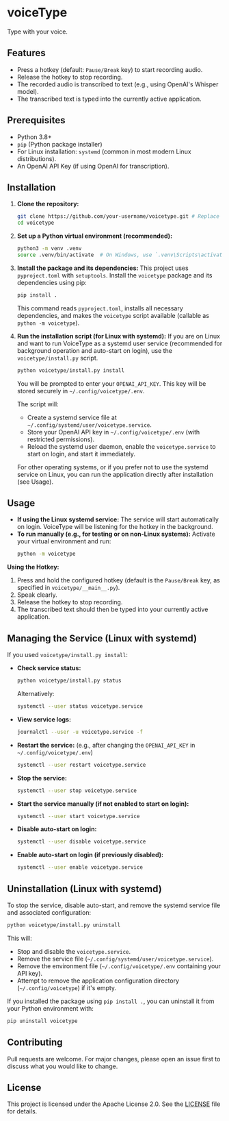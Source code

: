 # voiceType

Type with your voice.

## Features

- Press a hotkey (default: `Pause/Break` key) to start recording audio.
- Release the hotkey to stop recording.
- The recorded audio is transcribed to text (e.g., using OpenAI's Whisper model).
- The transcribed text is typed into the currently active application.

## Prerequisites

- Python 3.8+
- `pip` (Python package installer)
- For Linux installation: `systemd` (common in most modern Linux distributions).
- An OpenAI API Key (if using OpenAI for transcription).

## Installation

1.  **Clone the repository:**
    ```bash
    git clone https://github.com/your-username/voicetype.git # Replace with the actual URL if different
    cd voicetype
    ```

2.  **Set up a Python virtual environment (recommended):**
    ```bash
    python3 -m venv .venv
    source .venv/bin/activate  # On Windows, use `.venv\Scripts\activate`
    ```

3.  **Install the package and its dependencies:**
    This project uses `pyproject.toml` with `setuptools`. Install the `voicetype` package and its dependencies using pip:
    ```bash
    pip install .
    ```
    This command reads `pyproject.toml`, installs all necessary dependencies, and makes the `voicetype` script available (callable as `python -m voicetype`).

4.  **Run the installation script (for Linux with systemd):**
    If you are on Linux and want to run VoiceType as a systemd user service (recommended for background operation and auto-start on login), use the `voicetype/install.py` script.
    ```bash
    python voicetype/install.py install
    ```
    You will be prompted to enter your `OPENAI_API_KEY`. This key will be stored securely in `~/.config/voicetype/.env`.

    The script will:
    - Create a systemd service file at `~/.config/systemd/user/voicetype.service`.
    - Store your OpenAI API key in `~/.config/voicetype/.env` (with restricted permissions).
    - Reload the systemd user daemon, enable the `voicetype.service` to start on login, and start it immediately.

    For other operating systems, or if you prefer not to use the systemd service on Linux, you can run the application directly after installation (see Usage).

## Usage

-   **If using the Linux systemd service:** The service will start automatically on login. VoiceType will be listening for the hotkey in the background.
-   **To run manually (e.g., for testing or on non-Linux systems):**
    Activate your virtual environment and run:
    ```bash
    python -m voicetype
    ```

**Using the Hotkey:**
1.  Press and hold the configured hotkey (default is the `Pause/Break` key, as specified in `voicetype/__main__.py`).
2.  Speak clearly.
3.  Release the hotkey to stop recording.
4.  The transcribed text should then be typed into your currently active application.

## Managing the Service (Linux with systemd)

If you used `voicetype/install.py install`:

-   **Check service status:**
    ```bash
    python voicetype/install.py status
    ```
    Alternatively:
    ```bash
    systemctl --user status voicetype.service
    ```

-   **View service logs:**
    ```bash
    journalctl --user -u voicetype.service -f
    ```

-   **Restart the service:**
    (e.g., after changing the `OPENAI_API_KEY` in `~/.config/voicetype/.env`)
    ```bash
    systemctl --user restart voicetype.service
    ```

-   **Stop the service:**
    ```bash
    systemctl --user stop voicetype.service
    ```

-   **Start the service manually (if not enabled to start on login):**
    ```bash
    systemctl --user start voicetype.service
    ```

-   **Disable auto-start on login:**
    ```bash
    systemctl --user disable voicetype.service
    ```

-   **Enable auto-start on login (if previously disabled):**
    ```bash
    systemctl --user enable voicetype.service
    ```

## Uninstallation (Linux with systemd)

To stop the service, disable auto-start, and remove the systemd service file and associated configuration:
```bash
python voicetype/install.py uninstall
```
This will:
- Stop and disable the `voicetype.service`.
- Remove the service file (`~/.config/systemd/user/voicetype.service`).
- Remove the environment file (`~/.config/voicetype/.env` containing your API key).
- Attempt to remove the application configuration directory (`~/.config/voicetype`) if it's empty.

If you installed the package using `pip install .`, you can uninstall it from your Python environment with:
```bash
pip uninstall voicetype
```

## Contributing
Pull requests are welcome. For major changes, please open an issue first to discuss what you would like to change.

## License
This project is licensed under the Apache License 2.0. See the [LICENSE](LICENSE) file for details.

